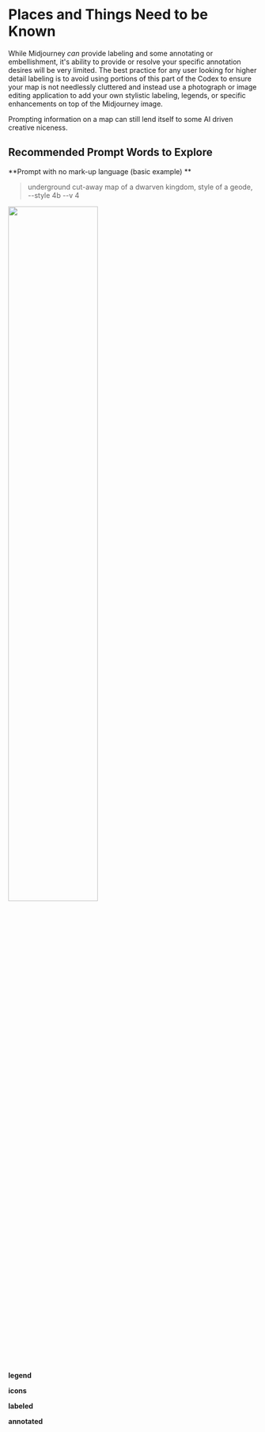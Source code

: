 # Places and Things Need to be Known

While Midjourney _can_ provide labeling and some annotating or embellishment, it's ability to provide or resolve your specific annotation desires will be very limited. The best practice for any user looking for higher detail labeling is to avoid using portions of this part of the Codex to ensure your map is not needlessly cluttered and instead use a photograph or image editing application to add your own stylistic labeling, legends, or specific enhancements on top of the Midjourney image.

Prompting information on a map can still lend itself to some AI driven creative niceness. 

## Recommended Prompt Words to Explore

**Prompt with no mark-up language (basic example)
**
> underground cut-away map of a dwarven kingdom, style of a geode, --style 4b --v 4 

<img src="https://cdn.midjourney.com/cf3afdd6-c1cc-46fa-9227-a3aada13b1fe/grid_0.png" width="60%">

**legend**

**icons**

**labeled**

**annotated**
